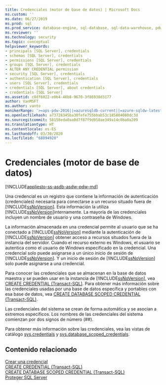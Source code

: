 ```yaml
---
title: Credenciales (motor de base de datos) | Microsoft Docs
ms.custom: ''
ms.date: 06/27/2019
ms.prod: sql
ms.prod_service: database-engine, sql-database, sql-data-warehouse, pdw
ms.reviewer: ''
ms.technology: security
ms.topic: conceptual
helpviewer_keywords:
- principals [SQL Server], credentials
- schemas [SQL Server], credentials
- permissions [SQL Server], credentials
- groups [SQL Server], credentials
- ALTER ANY CREDENTIAL permission
- security [SQL Server], credentials
- authentication [SQL Server], credentials
- users [SQL Server], credentials
- credentials [SQL Server], about credentials
- credentials [SQL Server]
ms.assetid: c8df6022-e0b4-46b8-9670-3f86938d3177
author: VanMSFT
ms.author: vanto
monikerRange: '>=aps-pdw-2016||=azuresqldb-current||=azure-sqldw-latest||>=sql-server-2016||=sqlallproducts-allversions||>=sql-server-linux-2017||=azuresqldb-mi-current'
ms.openlocfilehash: a73728345ba30fefe755bbab53c185804080dc3d
ms.sourcegitcommit: 58158eda0aa0d7f87f9d958ae349a14c0ba8a209
ms.translationtype: HT
ms.contentlocale: es-ES
ms.lasthandoff: 03/30/2020
ms.locfileid: "68094920"
---
```

# <a name="credentials-database-engine"></a>Credenciales (motor de base de datos)

[!INCLUDE[appliesto-ss-asdb-asdw-pdw-md](../../../includes/appliesto-ss-asdb-asdw-pdw-md.md)]

  Una credencial es un registro que contiene la información de autenticación (credenciales) necesaria para conectarse a un recurso situado fuera de [!INCLUDE[ssNoVersion](../../../includes/ssnoversion-md.md)]. Esta información la utiliza [!INCLUDE[ssNoVersion](../../../includes/ssnoversion-md.md)]internamente. La mayoría de las credenciales incluyen un nombre de usuario y una contraseña de Windows.  
  
 La información almacenada en una credencial permite al usuario que se ha conectado a [!INCLUDE[ssNoVersion](../../../includes/ssnoversion-md.md)] mediante la autenticación de [!INCLUDE[ssNoVersion](../../../includes/ssnoversion-md.md)] obtener acceso a recursos situados fuera de la instancia del servidor. Cuando el recurso externo es Windows, el usuario se autentica como el usuario de Windows especificado en la credencial. Una credencial solo puede asignarse a un único inicio de sesión de [!INCLUDE[ssNoVersion](../../../includes/ssnoversion-md.md)]. Y un inicio de sesión de [!INCLUDE[ssNoVersion](../../../includes/ssnoversion-md.md)] solo puede asignarse a una credencial.  
  
 Para conocer las credenciales que se almacenan en la base de datos maestra y se pueden usar en la instancia de [!INCLUDE[ssNoVersion](../../../includes/ssnoversion-md.md)], vea [CREATE CREDENTIAL &#40;Transact-SQL&#41;](../../../t-sql/statements/create-credential-transact-sql.md). Para obtener más información sobre las credenciales usadas por una base de datos específica y portables con esa base de datos, vea [CREATE DATABASE SCOPED CREDENTIAL &#40;Transact-SQL&#41;](../../../t-sql/statements/create-database-scoped-credential-transact-sql.md).  
  
 Las credenciales del sistema se crean de forma automática y se asocian a extremos específicos. Los nombres de las credenciales del sistema comienzan por dos signos de número (##).  
  
 Para obtener más información sobre las credenciales, vea las vistas de catálogo [sys.credentials](../../../relational-databases/system-catalog-views/sys-credentials-transact-sql.md) y [sys.database_scoped_credentials](../../../relational-databases/system-catalog-views/sys-database-scoped-credentials-transact-sql.md).  
  
## <a name="related-content"></a>Contenido relacionado  
 [Crear una credencial](../../../relational-databases/security/authentication-access/create-a-credential.md)   
 [CREATE CREDENTIAL &#40;Transact-SQL&#41;](../../../t-sql/statements/create-credential-transact-sql.md)   
 [CREATE DATABASE SCOPED CREDENTIAL &#40;Transact-SQL&#41;](../../../t-sql/statements/create-database-scoped-credential-transact-sql.md)  
 [Proteger SQL Server](../../../relational-databases/security/securing-sql-server.md)  
  
  
